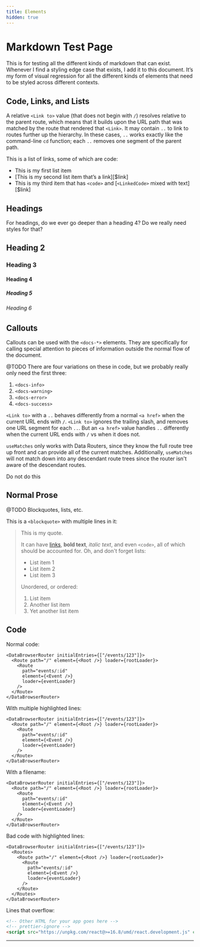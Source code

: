 ```yaml
---
title: Elements
hidden: true
---
```


# Markdown Test Page

This is for testing all the different kinds of markdown that can exist. Whenever I find a styling edge case that exists, I add it to this document. It’s my form of visual regression for all the different kinds of elements that need to be styled across different contexts.

## Code, Links, and Lists

A relative `<Link to>` value (that does not begin with `/`) resolves relative to the parent route, which means that it builds upon the URL path that was matched by the route that rendered that `<Link>`. It may contain `..` to link to routes further up the hierarchy. In these cases, `..` works exactly like the command-line `cd` function; each `..` removes one segment of the parent path.

This is a list of links, some of which are code:

- This is my first list item
- [This is my second list item that’s a link][$link]
- This is my third item that has `<code>` and [`<LinkedCode>` mixed with text][$link]

## Headings

For headings, do we ever go deeper than a heading 4? Do we really need styles for that?

## Heading 2

### Heading 3

#### Heading 4

##### Heading 5

###### Heading 6

## Callouts

Callouts can be used with the `<docs-*>` elements. They are specifically for calling special attention to pieces of information outside the normal flow of the document.

@TODO There are four variations on these in code, but we probably really only need the first three:

1. `<docs-info>`
2. `<docs-warning>`
3. `<docs-error>`
4. `<docs-success>`

<docs-info>`<Link to>` with a `..` behaves differently from a normal `<a href>` when the current URL ends with `/`. `<Link to>` ignores the trailing slash, and removes one URL segment for each `..`. But an `<a href>` value handles `..` differently when the current URL ends with `/` vs when it does not.</docs-info>

<docs-warning>`useMatches` only works with Data Routers, since they know the full route tree up front and can provide all of the current matches. Additionally, `useMatches` will not match down into any descendant route trees since the router isn't aware of the descendant routes.</docs-warning>

<docs-error>Do not do this</docs-error>

## Normal Prose

@TODO Blockquotes, lists, etc.

This is a `<blockquote>` with multiple lines in it:

> This is my quote.
>
> It can have [links]($link), **bold text**, _italic text_, and even `<code>`, all of which should be accounted for. Oh, and don't forget lists:
>
> - List item 1
> - List item 2
> - List item 3
>
> Unordered, or ordered:
>
> 1. List item
> 2. Another list item
> 3. Yet another list item

## Code

Normal code:

```tsx
<DataBrowserRouter initialEntries={["/events/123"]}>
  <Route path="/" element={<Root />} loader={rootLoader}>
    <Route
      path="events/:id"
      element={<Event />}
      loader={eventLoader}
    />
  </Route>
</DataBrowserRouter>
```

With multiple highlighted lines:

```tsx lines=[1-2,5]
<DataBrowserRouter initialEntries={["/events/123"]}>
  <Route path="/" element={<Root />} loader={rootLoader}>
    <Route
      path="events/:id"
      element={<Event />}
      loader={eventLoader}
    />
  </Route>
</DataBrowserRouter>
```

With a filename:

```tsx filename=src/main.jsx
<DataBrowserRouter initialEntries={["/events/123"]}>
  <Route path="/" element={<Root />} loader={rootLoader}>
    <Route
      path="events/:id"
      element={<Event />}
      loader={eventLoader}
    />
  </Route>
</DataBrowserRouter>
```

Bad code with highlighted lines:

```tsx bad lines=[2-5]
<DataBrowserRouter initialEntries={["/events/123"]}>
  <Routes>
    <Route path="/" element={<Root />} loader={rootLoader}>
      <Route
        path="events/:id"
        element={<Event />}
        loader={eventLoader}
      />
    </Route>
  </Routes>
</DataBrowserRouter>
```

Lines that overflow:

```html
<!-- Other HTML for your app goes here -->
<!-- prettier-ignore -->
<script src="https://unpkg.com/react@>=16.8/umd/react.development.js" crossorigin></script>
```

---

[all-links]: https://www.youtube.com/watch?v=dQw4w9WgXcQ
